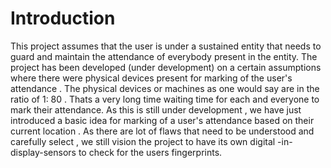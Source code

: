# Introduction 

This project assumes that the user is under a sustained entity that needs to guard and maintain the attendance of everybody present in the entity. The project has been developed (under development) 
on a certain assumptions where there were physical devices present for marking of the user's attendance . The physical devices or machines as one would say are in the ratio of 1: 80 . 
Thats a very long time waiting time for each and everyone to mark their attendance. 
As this is still under development , we have just introduced a basic idea for marking of a user's attendance based on their current location . As  there are lot of flaws that need to be 
understood and carefully select , we still vision the project to have its own digital -in-display-sensors to check for the users fingerprints. 

